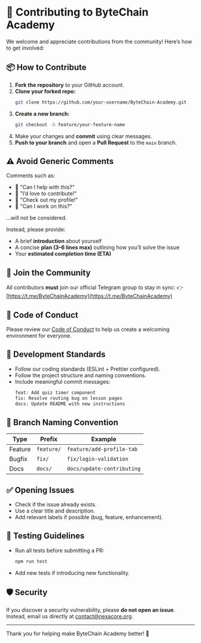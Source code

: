 # 🤝 Contributing to ByteChain Academy

We welcome and appreciate contributions from the community! Here’s how to get involved:

## 📦 How to Contribute

1. **Fork the repository** to your GitHub account.
2. **Clone your forked repo:**
   ```bash
   git clone https://github.com/your-username/ByteChain-Academy.git
   ```
3. **Create a new branch:**
   ```bash
   git checkout -b feature/your-feature-name
   ```
4. Make your changes and **commit** using clear messages.
5. **Push to your branch** and open a **Pull Request** to the `main` branch.

## ⚠️ Avoid Generic Comments

Comments such as:

- 🚫 "Can I help with this?"
- 🚫 "I’d love to contribute!"
- 🚫 "Check out my profile!"
- 🚫 "Can I work on this?"

...will not be considered.

Instead, please provide:

- A brief **introduction** about yourself
- A concise **plan (3–6 lines max)** outlining how you’ll solve the issue
- Your **estimated completion time (ETA)**

## 📢 Join the Community

All contributors **must** join our official Telegram group to stay in sync:
👉 [https://t.me/ByteChainAcademy](https://t.me/ByteChainAcademy)

## 🧪 Code of Conduct

Please review our [Code of Conduct](CODE_OF_CONDUCT.md) to help us create a welcoming environment for everyone.

## 🔧 Development Standards

- Follow our coding standards (ESLint + Prettier configured).
- Follow the project structure and naming conventions.
- Include meaningful commit messages:
  ```bash
  feat: Add quiz timer component
  fix: Resolve routing bug on lesson pages
  docs: Update README with new instructions
  ```

## 🧵 Branch Naming Convention

| Type    | Prefix     | Example                    |
| ------- | ---------- | -------------------------- |
| Feature | `feature/` | `feature/add-profile-tab`  |
| Bugfix  | `fix/`     | `fix/login-validation`     |
| Docs    | `docs/`    | `docs/update-contributing` |

## ✅ Opening Issues

- Check if the issue already exists.
- Use a clear title and description.
- Add relevant labels if possible (bug, feature, enhancement).

## 🧪 Testing Guidelines

- Run all tests before submitting a PR:
  ```bash
  npm run test
  ```
- Add new tests if introducing new functionality.

## 🛡️ Security

If you discover a security vulnerability, please **do not open an issue**. Instead, email us directly at [contact@nexacore.org](mailto:contact@nexacore.org).

---

Thank you for helping make ByteChain Academy better! 🙌
